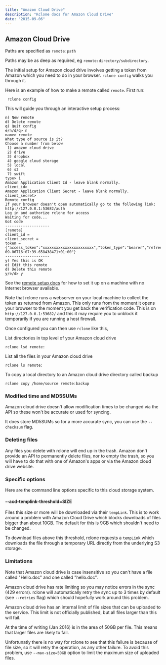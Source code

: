 ```yaml
---
title: "Amazon Cloud Drive"
description: "Rclone docs for Amazon Cloud Drive"
date: "2015-09-06"
---
```


<i class="fa fa-amazon"></i> Amazon Cloud Drive
-----------------------------------------

Paths are specified as `remote:path`

Paths may be as deep as required, eg `remote:directory/subdirectory`.

The initial setup for Amazon cloud drive involves getting a token from
Amazon which you need to do in your browser.  `rclone config` walks
you through it.

Here is an example of how to make a remote called `remote`.  First run:

     rclone config

This will guide you through an interactive setup process:

```
n) New remote
d) Delete remote
q) Quit config
e/n/d/q> n
name> remote
What type of source is it?
Choose a number from below
 1) amazon cloud drive
 2) drive
 3) dropbox
 4) google cloud storage
 5) local
 6) s3
 7) swift
type> 1
Amazon Application Client Id - leave blank normally.
client_id> 
Amazon Application Client Secret - leave blank normally.
client_secret> 
Remote config
If your browser doesn't open automatically go to the following link: http://127.0.0.1:53682/auth
Log in and authorize rclone for access
Waiting for code...
Got code
--------------------
[remote]
client_id = 
client_secret = 
token = {"access_token":"xxxxxxxxxxxxxxxxxxxxxxx","token_type":"bearer","refresh_token":"xxxxxxxxxxxxxxxxxx","expiry":"2015-09-06T16:07:39.658438471+01:00"}
--------------------
y) Yes this is OK
e) Edit this remote
d) Delete this remote
y/e/d> y
```

See the [remote setup docs](/remote_setup/) for how to set it up on a
machine with no Internet browser available.

Note that rclone runs a webserver on your local machine to collect the
token as returned from Amazon. This only runs from the moment it
opens your browser to the moment you get back the verification
code.  This is on `http://127.0.0.1:53682/` and this it may require
you to unblock it temporarily if you are running a host firewall.

Once configured you can then use `rclone` like this,

List directories in top level of your Amazon cloud drive

    rclone lsd remote:

List all the files in your Amazon cloud drive

    rclone ls remote:

To copy a local directory to an Amazon cloud drive directory called backup

    rclone copy /home/source remote:backup

### Modified time and MD5SUMs ###

Amazon cloud drive doesn't allow modification times to be changed via
the API so these won't be accurate or used for syncing.

It does store MD5SUMs so for a more accurate sync, you can use the
`--checksum` flag.

### Deleting files ###

Any files you delete with rclone will end up in the trash.  Amazon
don't provide an API to permanently delete files, nor to empty the
trash, so you will have to do that with one of Amazon's apps or via
the Amazon cloud drive website.

### Specific options ###

Here are the command line options specific to this cloud storage
system.

#### --acd-templink-threshold=SIZE ####

Files this size or more will be downloaded via their `tempLink`. This
is to work around a problem with Amazon Cloud Drive which blocks
downloads of files bigger than about 10GB.  The default for this is
9GB which shouldn't need to be changed.

To download files above this threshold, rclone requests a `tempLink`
which downloads the file through a temporary URL directly from the
underlying S3 storage.

### Limitations ###

Note that Amazon cloud drive is case insensitive so you can't have a
file called "Hello.doc" and one called "hello.doc".

Amazon cloud drive has rate limiting so you may notice errors in the
sync (429 errors).  rclone will automatically retry the sync up to 3
times by default (see `--retries` flag) which should hopefully work
around this problem.

Amazon cloud drive has an internal limit of file sizes that can be
uploaded to the service. This limit is not officially published,
but all files larger than this will fail.

At the time of writing (Jan 2016) is in the area of 50GB per file.
This means that larger files are likely to fail.

Unfortunatly there is no way for rclone to see that this failure is 
because of file size, so it will retry the operation, as any other
failure. To avoid this problem, use `--max-size=50GB` option to limit
the maximum size of uploaded files.